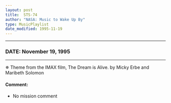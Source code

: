 ```yaml
---
layout: post
title:  STS-74
author: "NASA: Music to Wake Up By"
type: MusicPlaylist
date_modified: 1995-11-19
---
```


----
### DATE: November 19, 1995
----
✵ Theme from the IMAX film, The Dream is Alive. by Micky Erbe and Maribeth Solomon

#### Comment:
* No mission comment
